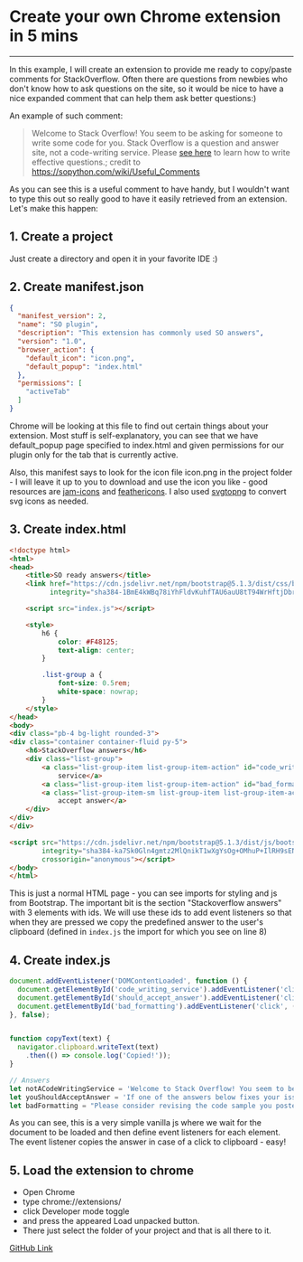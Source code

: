 # Create your own Chrome extension in 5 mins

---

In this example, I will create an extension to provide me ready to copy/paste comments for StackOverflow. 
Often there are questions from newbies who don't know how to ask questions on the site, so it would be 
nice to have a nice expanded comment that can help them ask better questions:)

An example of such comment:

> Welcome to Stack Overflow! You seem to be asking for someone to write some code for you. 
> Stack Overflow is a question and answer site, not a code-writing service. Please 
> [see here](http://stackoverflow.com/help/how-to-ask) to learn how to write effective questions.;
> credit to https://sopython.com/wiki/Useful_Comments

As you can see this is a useful comment to have handy, but I wouldn't want to type this out so really good to 
have it easily retrieved from an extension. Let's make this happen:

## 1. Create a project
Just create a directory and open it in your favorite IDE :)

## 2. Create manifest.json
```json
{
  "manifest_version": 2,
  "name": "SO plugin",
  "description": "This extension has commonly used SO answers",
  "version": "1.0",
  "browser_action": {
    "default_icon": "icon.png",
    "default_popup": "index.html"
  },
  "permissions": [
    "activeTab"
  ]
}
```
Chrome will be looking at this file to find out certain things about your extension. Most stuff is 
self-explanatory, you can see that we have default_popup page specified to index.html and given permissions 
for our plugin only for the tab that is currently active.

Also, this manifest says to look for the icon file icon.png in the project folder - I will leave it up to 
you to download and use the icon you like - good resources are [jam-icons](https://jam-icons.com/) and 
[feathericons](https://feathericons.com/). I also used [svgtopng](https://svgtopng.com/) to convert svg 
icons as needed.

## 3. Create index.html
```html
<!doctype html>
<html>
<head>
    <title>SO ready answers</title>
    <link href="https://cdn.jsdelivr.net/npm/bootstrap@5.1.3/dist/css/bootstrap.min.css" rel="stylesheet"
          integrity="sha384-1BmE4kWBq78iYhFldvKuhfTAU6auU8tT94WrHftjDbrCEXSU1oBoqyl2QvZ6jIW3" crossorigin="anonymous">

    <script src="index.js"></script>

    <style>
        h6 {
            color: #F48125;
            text-align: center;
        }

        .list-group a {
            font-size: 0.5rem;
            white-space: nowrap;
        }
    </style>
</head>
<body>
<div class="pb-4 bg-light rounded-3">
<div class="container container-fluid py-5">
    <h6>StackOverflow answers</h6>
    <div class="list-group">
        <a class="list-group-item list-group-item-action" id="code_writing_service" href="#">Not a code writing
            service</a>
        <a class="list-group-item list-group-item-action" id="bad_formatting" href="#">Bad formatting</a>
        <a class="list-group-item-sm list-group-item list-group-item-action" id="should_accept_answer" href="#">Should
            accept answer</a>
    </div>
</div>
</div>

<script src="https://cdn.jsdelivr.net/npm/bootstrap@5.1.3/dist/js/bootstrap.bundle.min.js"
        integrity="sha384-ka7Sk0Gln4gmtz2MlQnikT1wXgYsOg+OMhuP+IlRH9sENBO0LRn5q+8nbTov4+1p"
        crossorigin="anonymous"></script>
</body>
</html>
```

This is just a normal HTML page - you can see imports for styling and js from Bootstrap. The important bit 
is the section "Stackoverflow answers" with 3 <a> elements with ids. We will use these ids to add event 
listeners so that when they are pressed we copy the predefined answer to the user's clipboard 
(defined in `index.js` the import for which you see on line 8)

## 4. Create index.js
```js
document.addEventListener('DOMContentLoaded', function () {
  document.getElementById('code_writing_service').addEventListener('click', () => copyText(notACodeWritingService), false);
  document.getElementById('should_accept_answer').addEventListener('click', () => copyText(youShouldAcceptAnswer), false);
  document.getElementById('bad_formatting').addEventListener('click', () => copyText(badFormatting), false);
}, false);


function copyText(text) {
  navigator.clipboard.writeText(text)
    .then(() => console.log('Copied!'));
}

// Answers
let notACodeWritingService = 'Welcome to Stack Overflow! You seem to be asking for someone to write some code for you. Stack Overflow is a question and answer site, not a code-writing service. Please [see here](http://stackoverflow.com/help/how-to-ask) to learn how to write effective questions.';
let youShouldAcceptAnswer = 'If one of the answers below fixes your issue, you should accept it (click the check mark next to the appropriate answer). That does two things. It lets everyone know your issue has been resolved to your satisfaction, and it gives the person that helps you credit for the assist. [See here](http://meta.stackexchange.com/a/5235) for a full explanation.';
let badFormatting = "Please consider revising the code sample you posted in this question. As it currently stands, its formatting and scope make it hard for us to help you; here is a [great resource](http://stackoverflow.com/help/mcve) to get you started on that. -1, don't take it the wrong way. A down vote is how we indicate a content problem around here; improve your formatting and code sample and I (or someone will) gladly revert it. Good luck with your code!";
```
As you can see, this is a very simple vanilla js where we wait for the document to be loaded and then 
define event listeners for each element. The event listener copies the answer in case of a click to 
clipboard - easy!

## 5. Load the extension to chrome
- Open Chrome
- type chrome://extensions/
- click Developer mode toggle 
- and press the appeared Load unpacked button. 
- There just select the folder of your project and that is all there to it.

[GitHub Link](https://github.com/asgarov1/soChromeExtension)
